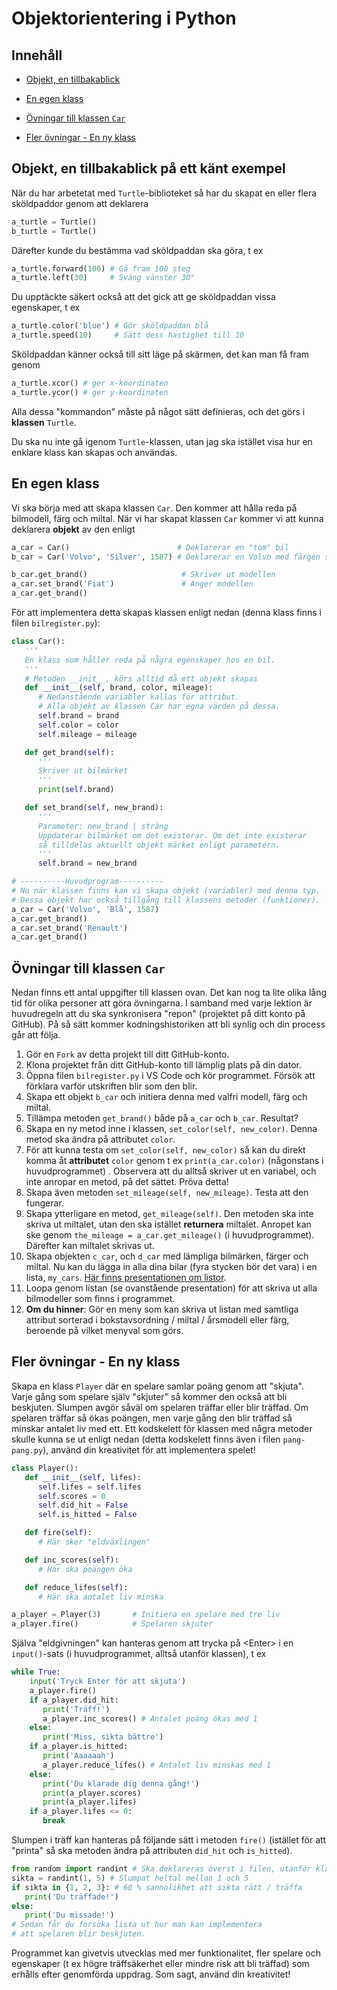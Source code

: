# Objektorientering i Python

## Innehåll

- [Objekt, en tillbakablick](#Objekt-en-tillbakablick-på-ett-känt-exempel)

- [En egen klass](#En-egen-klass)

- [Övningar till klassen `Car`](#Övningar-till-klassen-Car)

- [Fler övningar - En ny klass](#Fler-övningar---En-ny-klass)

## Objekt, en tillbakablick på ett känt exempel

När du har arbetetat med `Turtle`-biblioteket så har du skapat en eller flera sköldpaddor genom att deklarera

```Python
a_turtle = Turtle()
b_turtle = Turtle()
```

Därefter kunde du bestämma vad sköldpaddan ska göra, t ex

```Python
a_turtle.forward(100) # Gå fram 100 steg
a_turtle.left(30)     # Sväng vänster 30°
```

Du upptäckte säkert också att det gick att ge sköldpaddan vissa egenskaper, t ex

```Python
a_turtle.color('blue') # Gör sköldpaddan blå
a_turtle.speed(10)     # Sätt dess hastighet till 10
```

Sköldpaddan känner också till sitt läge på skärmen, det kan man få fram genom

```Python
a_turtle.xcor() # ger x-koordinaten
a_turtle.ycor() # ger y-koordinaten
```

Alla dessa "kommandon" måste på något sätt definieras, och det görs i **klassen** `Turtle`.

Du ska nu inte gå igenom `Turtle`-klassen, utan jag ska istället visa hur en enklare klass kan skapas och användas.

## En egen klass

Vi ska börja med att skapa klassen `Car`. Den kommer att hålla reda på bilmodell, färg och miltal. När vi har skapat klassen `Car` kommer vi att kunna deklarera **objekt** av den enligt

```Python
a_car = Car()                        # Deklarerar en "tom" bil
b_car = Car('Volvo', 'Silver', 1587) # Deklarerar en Volvo med färgen silver som har gått 1587 mil

b_car.get_brand()                     # Skriver ut modellen
a_car.set_brand('Fiat')               # Anger modellen
a_car.get_brand()
```

För att implementera detta skapas klassen enligt nedan (denna klass finns i filen `bilregister.py`):

```Python
class Car():
   '''
   En klass som håller reda på några egenskaper hos en bil.
   '''
   # Metoden __init__, körs alltid då ett objekt skapas
   def __init__(self, brand, color, mileage):
      # Nedanstående variabler kallas för attribut.
      # Alla objekt av klassen Car har egna värden på dessa.
      self.brand = brand
      self.color = color
      self.mileage = mileage

   def get_brand(self):
      '''
      Skriver ut bilmärket
      '''
      print(self.brand)

   def set_brand(self, new_brand):
      '''
      Parameter: new_brand | sträng
      Uppdaterar bilmärket om det existerar. Om det inte existerar
      så tilldelas aktuellt objekt märket enligt parametern.
      '''
      self.brand = new_brand

# ----------Huvudprogram----------
# Nu när klassen finns kan vi skapa objekt (variabler) med denna typ.
# Dessa objekt har också tillgång till klassens metoder (funktioner).
a_car = Car('Volvo', 'Blå', 1587)
a_car.get_brand()
a_car.set_brand('Renault')
a_car.get_brand()
```

## Övningar till klassen `Car`

Nedan finns ett antal uppgifter till klassen ovan. Det kan nog ta lite olika lång tid för olika personer att göra övningarna. I samband med varje lektion är huvudregeln att du ska synkronisera "repon" (projektet på ditt konto på GitHub). På så sätt kommer kodningshistoriken att bli synlig och din process går att följa.

1. Gör en `Fork` av detta projekt till ditt GitHub-konto.
2. Klona projektet från ditt GitHub-konto till lämplig plats på din dator.
3. Öppna filen `bilregister.py` i VS Code och kör programmet. Försök att förklara varför utskriften blir som den blir.
4. Skapa ett objekt `b_car` och initiera denna med valfri modell, färg och miltal.
5. Tillämpa metoden `get_brand()` både på `a_car` och `b_car`. Resultat?
6. Skapa en ny metod inne i klassen, `set_color(self, new_color)`. Denna metod ska ändra på attributet `color`.
7. För att kunna testa om `set_color(self, new_color)` så kan du direkt komma åt **attributet** `color` genom t ex `print(a_car.color)` (någonstans i huvudprogrammet) . Observera att du alltså skriver ut en variabel, och inte anropar en metod, på det sättet. Pröva detta!
8. Skapa även metoden `set_mileage(self, new_mileage)`. Testa att den fungerar.
9. Skapa ytterligare en metod, `get_mileage(self)`. Den metoden ska inte skriva ut miltalet, utan den ska istället **returnera** miltalet. Anropet kan ske genom `the_mileage = a_car.get_mileage()` (i huvudprogrammet). Därefter kan miltalet skrivas ut.
10. Skapa objekten `c_car`, och `d_car` med lämpliga bilmärken, färger och miltal. Nu kan du lägga in alla dina bilar (fyra stycken bör det vara) i en lista, `my_cars`. [Här finns presentationen om listor](https://slides.com/nikodemus/listor/fullscreen?token=bPF0RWd0#/3).
11. Loopa genom listan (se ovanstående presentation) för att skriva ut alla bilmodeller som finns i programmet.
12. **Om du hinner**: Gör en meny som kan skriva ut listan med samtliga attribut sorterad i bokstavsordning / miltal / årsmodell eller färg, beroende på vilket menyval som görs.

## Fler övningar - En ny klass

Skapa en klass `Player` där en spelare samlar poäng genom att "skjuta". Varje gång som spelare själv "skjuter" så kommer den också att bli beskjuten. Slumpen avgör såväl om spelaren träffar eller blir träffad. Om spelaren träffar så ökas poängen, men varje gång den blir träffad så minskar antalet liv med ett. Ett kodskelett för klassen med några metoder skulle kunna se ut enligt nedan (detta kodskelett finns även i filen `pang-pang.py`), använd din kreativitet för att implementera spelet!

```python
class Player():
   def __init__(self, lifes):
      self.lifes = self.lifes
      self.scores = 0
      self.did_hit = False
      self.is_hitted = False

   def fire(self):
      # Här sker "eldväxlingen"

   def inc_scores(self):
      # Här ska poängen öka

   def reduce_lifes(self):
      # Här ska antalet liv minska

a_player = Player(3)       # Initiera en spelare med tre liv
a_player.fire()            # Spelaren skjuter
```

Själva "eldgivningen" kan hanteras genom att trycka på \<Enter> i en `input()`-sats (i huvudprogrammet, alltså utanför klassen), t ex

```python
while True:
    input('Tryck Enter för att skjuta')
    a_player.fire()
    if a_player.did_hit:
       print('Träff!')
       a_player.inc_scores() # Antalet poäng ökas med 1
    else:
       print('Miss, sikta bättre')
    if a_player.is_hitted:
       print('Aaaaaah')
       a_player.reduce_lifes() # Antalet liv minskas med 1
    else:
       print('Du klarade dig denna gång!')
       print(a_player.scores)
       print(a_player.lifes)
    if a_player.lifes <= 0:
       break
```

Slumpen i träff kan hanteras på följande sätt i metoden `fire()` (istället för att "printa" så ska metoden ändra på attributen `did_hit` och `is_hitted`).

```python
from random import randint # Ska deklareras överst i filen, utanför klassen
sikta = randint(1, 5) # Slumpat heltal mellan 1 och 5
if sikta in {1, 2, 3}: # 60 % sannolikhet att sikta rätt / träffa
   print('Du träffade!')
else:
   print('Du missade!')
# Sedan får du försöka lista ut hur man kan implementera
# att spelaren blir beskjuten.
```

Programmet kan givetvis utvecklas med mer funktionalitet, fler spelare och egenskaper (t ex högre träffsäkerhet eller mindre risk att bli träffad) som erhålls efter genomförda uppdrag. Som sagt, använd din kreativitet!
